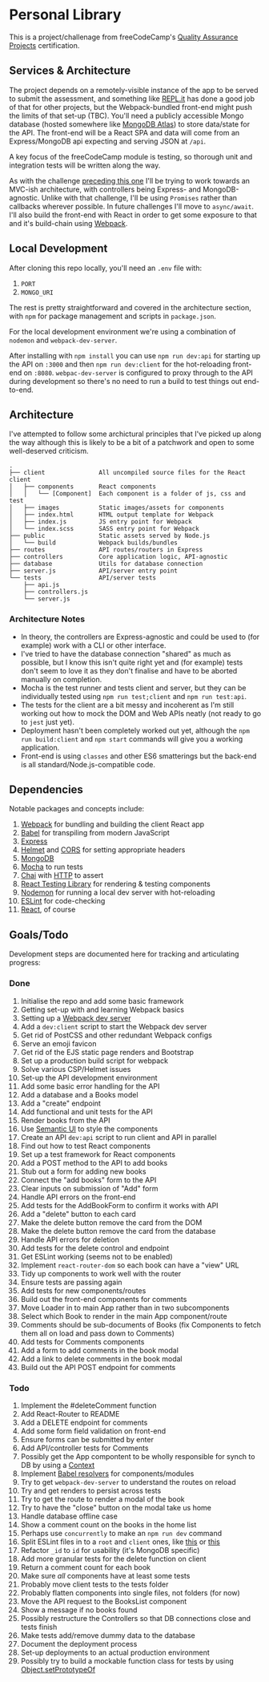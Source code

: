 # Personal Library

This is a project/challenage from freeCodeCamp's [Quality Assurance Projects](https://www.freecodecamp.org/learn/quality-assurance/quality-assurance-projects/issue-tracker) certification. 

## Services & Architecture

The project depends on a remotely-visible instance of the app to be served to submit the assessment, and something like [REPL.it](https://repl.it/) has done a good job of that for other projects, but the Webpack-bundled front-end might push the limits of that set-up (TBC). You'll need a publicly accessible Mongo database (hosted somewhere like [MongoDB Atlas](https://www.mongodb.com/cloud/atlas)) to store data/state for the API. The front-end will be a React SPA and data will come from an Express/MongoDB api expecting and serving JSON at `/api`.

A key focus of the freeCodeCamp module is testing, so thorough unit and integration tests will be written along the way.

As with the challenge [preceding this one](https://github.com/dvbsknd/FCC-issue-tracker) I'll be trying to work towards an MVC-ish architecture, with controllers being Express- and MongoDB-agnostic. Unlike with that challenge, I'll be using `Promises` rather than callbacks wherever possible. In future challenges I'll move to `async/await`. I'll also build the front-end with React in order to get some exposure to that and it's build-chain using [Webpack](https://webpack.js.org/).

## Local Development

After cloning this repo locally, you'll need an `.env` file with:

1. `PORT`
1. `MONGO_URI`

The rest is pretty straightforward and covered in the architecture section, with `npm` for package management and scripts in `package.json`.

For the local development environment we're using a combination of `nodemon` and `webpack-dev-server`.

After installing with `npm install` you can use `npm run dev:api` for starting up the API on `:3000` and then `npm run dev:client` for the hot-reloading front-end on `:8080`. `webpac-dev-server` is configured to proxy through to the API during development so there's no need to run a build to test things out end-to-end.

## Architecture

I've attempted to follow some archictural principles that I've picked up along the way although this is likely to be a bit of a patchwork and open to some well-deserved criticism.

~~~ text
.
├── client               All uncompiled source files for the React client
│   ├── components       React components
│   │   └── [Component]  Each component is a folder of js, css and test
│   ├── images           Static images/assets for components
│   ├── index.html       HTML output template for Webpack
│   ├── index.js         JS entry point for Webpack
│   └── index.scss       SASS entry point for Webpack
├── public               Static assets served by Node.js
│   └── build            Webpack builds/bundles
├── routes               API routes/routers in Express
├── controllers          Core application logic, API-agnostic
├── database             Utils for database connection
├── server.js            API/server entry point
└── tests                API/server tests
    ├── api.js
    ├── controllers.js
    └── server.js
~~~

### Architecture Notes

- In theory, the controllers are Express-agnostic and could be used to (for example) work with a CLI or other interface.
- I've tried to have the database connection "shared" as much as possible, but I know this isn't quite right yet and (for example) tests don't seem to love it as they don't finalise and have to be aborted manually on completion.
- Mocha is the test runner and tests client and server, but they can be individually tested using `npm run test;client` and `npm run test:api`.
- The tests for the client are a bit messy and incoherent as I'm still working out how to mock the DOM and Web APIs neatly (not ready to go to `jest` just yet).
- Deployment hasn't been completely worked out yet, although the `npm run build:client` and `npm start` commands will give you a working application.
- Front-end is using `classes` and other ES6 smatterings but the back-end is all standard/Node.js-compatible code.

## Dependencies

Notable packages and concepts include:

1. [Webpack](https://webpack.js.org/) for bundling and building the client React app
1. [Babel](https://babeljs.io/) for transpiling from modern JavaScript
1. [Express](https://www.npmjs.com/package/express)
1. [Helmet](https://www.npmjs.com/package/helmet) and [CORS](https://www.npmjs.com/package/cors) for setting appropriate headers
1. [MongoDB](https://www.npmjs.com/package/mongodb)
1. [Mocha](https://www.npmjs.com/package/mocha) to run tests
1. [Chai](https://www.npmjs.com/package/chai) with [HTTP](https://www.npmjs.com/package/chai-http) to assert
1. [React Testing Library](https://github.com/testing-library/react-testing-library) for rendering & testing components
1. [Nodemon](https://www.npmjs.com/package/nodemon) for running a local dev server with hot-reloading
1. [ESLint](https://www.npmjs.com/package/eslint) for code-checking
1. [React](https://reactjs.org/), of course

## Goals/Todo

Development steps are documented here for tracking and articulating progress:

### Done

1. Initialise the repo and add some basic framework
1. Getting set-up with and learning Webpack basics
1. Setting up a [Webpack dev server](https://github.com/webpack/webpack-dev-server)
1. Add a `dev:client` script to start the Webpack dev server
1. Get rid of PostCSS and other redundant Webpack configs
1. Serve an emoji favicon
1. Get rid of the EJS static page renders and Bootstrap
1. Set up a production build script for webpack
1. Solve various CSP/Helmet issues
1. Set-up the API development environment
1. Add some basic error handling for the API
1. Add a database and a Books model
1. Add a "create" endpoint
1. Add functional and unit tests for the API
1. Render books from the API
1. Use [Semantic UI](https://react.semantic-ui.com/elements/input/) to style the components
1. Create an API `dev:api` script to run client and API in parallel
1. Find out how to test React components
1. Set up a test framework for React components
1. Add a POST method to the API to add books
1. Stub out a form for adding new books
1. Connect the "add books" form to the API
1. Clear inputs on submission of "Add" form
1. Handle API errors on the front-end
1. Add tests for the AddBookForm to confirm it works with API
1. Add a "delete" button to each card
1. Make the delete button remove the card from the DOM
1. Make the delete button remove the card from the database
1. Handle API errors for deletion
1. Add tests for the delete control and endpoint
1. Get ESLint working (seems not to be enabled)
1. Implement `react-router-dom` so each book can have a "view" URL
1. Tidy up components to work well with the router
1. Ensure tests are passing again
1. Add tests for new components/routes
1. Build out the front-end components for comments
1. Move Loader in to main App rather than in two subcomponents
1. Select which Book to render in the main App component/route
1. Comments should be sub-documents of Books (fix Components to fetch them all on load and pass down to Comments)
1. Add tests for Comments components
1. Add a form to add comments in the book modal
1. Add a link to delete comments in the book modal
1. Build out the API POST endpoint for comments

### Todo

1. Implement the #deleteComment function
1. Add React-Router to README
1. Add a DELETE endpoint for comments
1. Add some form field validation on front-end
1. Ensure forms can be submitted by enter
1. Add API/controller tests for Comments
1. Possibly get the App compontent to be wholly responsible for synch to DB by using a [Context](https://www.robinwieruch.de/react-context)
1. Implement [Babel resolvers](https://www.robinwieruch.de/babel-module-resolver/) for components/modules
1. Try to get `webpack-dev-server` to understand the routes on reload
1. Try and get renders to persist across tests
1. Try to get the route to render a modal of the book
1. Try to have the "close" button on the modal take us home
1. Handle database offline case
1. Show a comment count on the books in the home list
1. Perhaps use `concurrently` to make an `npm run dev` command
1. Split ESLint files in to a `root` and `client` ones, like [this](https://stackoverflow.com/questions/36762468/how-do-i-setup-a-folder-with-a-different-rule-and-another-folder-with-a-differen) or [this](https://headway.io/blog/customizing-eslint-for-a-specific-directory)
1. Refactor `_id` to `id` for usability (it's MongoDB specific)
1. Add more granular tests for the delete function on client
1. Return a comment count for each book
1. Make sure _all_ components have at least some tests
1. Probably move client tests to the tests folder
1. Probably flatten components into single files, not folders (for now)
1. Move the API request to the BooksList component
1. Show a message if no books found
1. Possibly restructure the Controllers so that DB connections close and tests finish
1. Make tests add/remove dummy data to the database
1. Document the deployment process
1. Set-up deployments to an actual production environment
1. Possibly try to build a mockable function class for tests by using [Object.setPrototypeOf](https://stackoverflow.com/questions/10341127/can-javascript-constructor-return-function-and-keep-inheritance)
